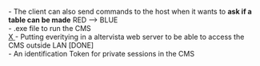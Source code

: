 [ ](1) - The client can also send commands to the host when it wants to **ask if a table can be made** RED --> BLUE <br>
[ ](2) - .exe file to run the CMS <br>
[ X ](3) - Putting everitying in a altervista web server to be able to access the CMS outside LAN [DONE] <br>
[ ](4) - An identification Token for private sessions in the CMS

 